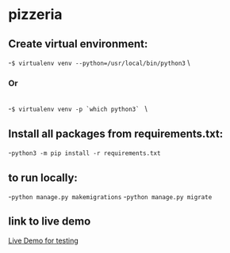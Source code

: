 # pizzeria

## Create virtual environment:

-`$ virtualenv venv --python=/usr/local/bin/python3`
\
### Or 
\
-``$ virtualenv venv -p `which python3` ``
\

## Install all packages from requirements.txt:

-`python3 -m pip install -r requirements.txt` 

## to run locally:
-`python manage.py makemigrations`
-`python manage.py migrate`


## link to live demo
[Live Demo for testing](http://robertbender.pythonanywhere.com/)
